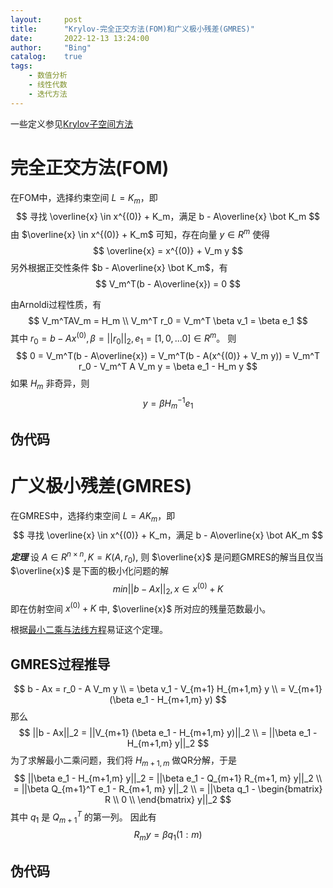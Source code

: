```yaml
---
layout:     post
title:      "Krylov-完全正交方法(FOM)和广义极小残差(GMRES)"
date:       2022-12-13 13:24:00
author:     "Bing"
catalog:    true
tags:
    - 数值分析
    - 线性代数
    - 迭代方法
---
```

一些定义参见[Krylov子空间方法](https://qiubinglin.github.io/2022/12/12/Krylov-subspace-method/)

# 完全正交方法(FOM)
在FOM中，选择约束空间 $L = K_m$，即
$$
    寻找 \overline{x} \in x^{(0)} + K_m，满足 b - A\overline{x} \bot K_m
$$
由 $\overline{x} \in x^{(0)} + K_m$ 可知，存在向量 $y \in R^m$ 使得
$$
    \overline{x} = x^{(0)} + V_m y
$$
另外根据正交性条件 $b - A\overline{x} \bot K_m$，有
$$
    V_m^T(b - A\overline{x}) = 0
$$

由Arnoldi过程性质，有
$$
    V_m^TAV_m = H_m
    \\
    V_m^T r_0 = V_m^T \beta v_1 = \beta e_1
$$
其中 $r_0 = b - Ax^{(0)}, \beta = ||r_0||_2, e_1 = [1,0,...0] \in R^m$。
则
$$
    0 = V_m^T(b - A\overline{x}) = V_m^T(b - A(x^{(0)} + V_m y)) = V_m^T r_0 - V_m^T A V_m y = \beta e_1 - H_m y
$$
如果 $H_m$ 非奇异，则
$$
    y = \beta H_m^{-1} e_1
$$

## 伪代码

# 广义极小残差(GMRES)
在GMRES中，选择约束空间 $L = AK_m$，即
$$
    寻找 \overline{x} \in x^{(0)} + K_m，满足 b - A\overline{x} \bot AK_m
$$

***定理***
设 $A \in R^{n \times n}, K = K(A, r_0)$, 则 $\overline{x}$ 是问题GMRES的解当且仅当 $\overline{x}$ 是下面的极小化问题的解
$$
    min||b - Ax||_2, x \in x^{(0)} + K
$$
即在仿射空间 $x^{(0)} + K$ 中, $\overline{x}$ 所对应的残量范数最小。

根据[最小二乘与法线方程](https://qiubinglin.github.io/2022/10/22/Least-Squares-and-Normal-Equation/)易证这个定理。

## GMRES过程推导
$$
    b - Ax = r_0 - A V_m y \\
           = \beta v_1 - V_{m+1} H_{m+1,m} y \\
           = V_{m+1} (\beta e_1 - H_{m+1,m} y)
$$
那么
$$
    ||b - Ax||_2 = ||V_{m+1} (\beta e_1 - H_{m+1,m} y)||_2 \\
    = ||\beta e_1 - H_{m+1,m} y||_2
$$
为了求解最小二乘问题，我们将 $H_{m+1,m}$ 做QR分解，于是
$$
    ||\beta e_1 - H_{m+1,m} y||_2 = ||\beta e_1 - Q_{m+1} R_{m+1, m} y||_2 \\
    = ||\beta Q_{m+1}^T e_1 - R_{m+1, m} y||_2 \\
    = ||\beta q_1 - \begin{bmatrix}
        R \\ 
        0 \\
    \end{bmatrix} y||_2
$$
其中 $q_1$ 是 $Q_{m+1}^T$ 的第一列。
因此有
$$
    R_m y = \beta q_1(1 : m)
$$

## 伪代码